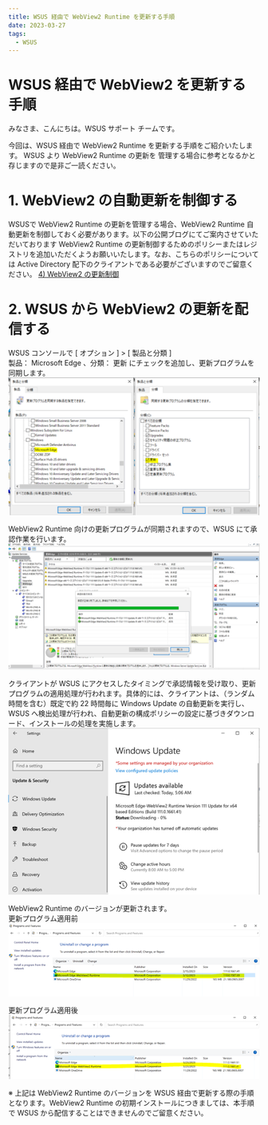 ```yaml
---
title: WSUS 経由で WebView2 Runtime を更新する手順
date: 2023-03-27
tags:
  - WSUS
---
```


# WSUS 経由で WebView2 を更新する手順 
みなさま、こんにちは。WSUS サポート チームです。

今回は、WSUS 経由で WebView2 Runtime を更新する手順をご紹介いたします。
WSUS より WebView2 Runtime の更新を 管理する場合に参考となるかと存じますので是非ご一読ください。

# 1. WebView2 の自動更新を制御する  
WSUSで WebView2 Runtime の更新を管理する場合、WebView2 Runtime 自動更新を制御しておく必要があります。以下の公開ブログにてご案内させていただいております WebView2 Runtime の更新制御するためのポリシーまたはレジストリを追加いただくようお願いいたします。なお、こちらのポリシーについては Active Directory 配下のクライアントである必要がございますのでご留意ください。  [4) WebView2 の更新制御](https://jpdsi.github.io/blog/internet-explorer-microsoft-edge/how-and-why-to-update-edge/#4-WebView2-%E3%81%AE%E6%9B%B4%E6%96%B0%E5%88%B6%E5%BE%A1)


# 2. WSUS から WebView2 の更新を配信する  
WSUS コンソールで [ オプション ] > [ 製品と分類 ]  
製品： Microsoft Edge 、分類： 更新 にチェックを追加し、更新プログラムを同期します。  
![](2023-03-27_01/2023-03-27_01_1.png)  

WebView2 Runtime 向けの更新プログラムが同期されますので、WSUS にて承認作業を行います。  
![](2023-03-27_01/2023-03-27_01_2.png)

クライアントが WSUS にアクセスしたタイミングで承認情報を受け取り、更新プログラムの適用処理が行われます。具体的には、クライアントは、（ランダム時間を含む）既定で約 22 時間毎に Windows Update の自動更新を実行し、WSUS へ検出処理が行われ、自動更新の構成ポリシーの設定に基づきダウンロード、インストールの処理を実施します。
![](2023-03-27_01/2023-03-27_01_3.png)

WebView2 Runtime のバージョンが更新されます。  
更新プログラム適用前  
![](2023-03-27_01/2023-03-27_01_4.png)
 
更新プログラム適用後  
![](2023-03-27_01/2023-03-27_01_5.png)


※ 上記は WebView2 Runtime のバージョンを WSUS 経由で更新する際の手順となります。WebView2 Runtime の初期インストールにつきましては、本手順で WSUS から配信することはできませんのでご留意ください。


